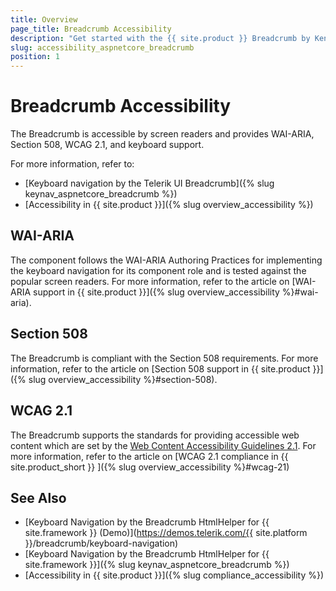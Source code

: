 ```yaml
---
title: Overview
page_title: Breadcrumb Accessibility
description: "Get started with the {{ site.product }} Breadcrumb by Kendo UI and learn about its accessibility support for WAI-ARIA, Section 508, and WCAG 2.1."
slug: accessibility_aspnetcore_breadcrumb
position: 1
---
```


# Breadcrumb Accessibility

The Breadcrumb is accessible by screen readers and provides WAI-ARIA, Section 508, WCAG 2.1, and keyboard support.

For more information, refer to:
* [Keyboard navigation by the Telerik UI Breadcrumb]({% slug keynav_aspnetcore_breadcrumb %})
* [Accessibility in {{ site.product }}]({% slug overview_accessibility %})

## WAI-ARIA

The component follows the WAI-ARIA Authoring Practices for implementing the keyboard navigation for its component role and is tested against the popular screen readers. For more information, refer to the article on [WAI-ARIA support in {{ site.product }}]({% slug overview_accessibility %}#wai-aria).

## Section 508

The Breadcrumb is compliant with the Section 508 requirements. For more information, refer to the article on [Section 508 support in {{ site.product }}]({% slug overview_accessibility %}#section-508).

## WCAG 2.1

The Breadcrumb supports the standards for providing accessible web content which are set by the [Web Content Accessibility Guidelines 2.1](https://www.w3.org/TR/WCAG/). For more information, refer to the article on [WCAG 2.1 compliance in {{ site.product_short }} ]({% slug overview_accessibility %}#wcag-21)

## See Also

* [Keyboard Navigation by the Breadcrumb HtmlHelper for {{ site.framework }} (Demo)](https://demos.telerik.com/{{ site.platform }}/breadcrumb/keyboard-navigation)
* [Keyboard Navigation by the Breadcrumb HtmlHelper for {{ site.framework }}]({% slug keynav_aspnetcore_breadcrumb %})
* [Accessibility in {{ site.product }}]({% slug compliance_accessibility %})
